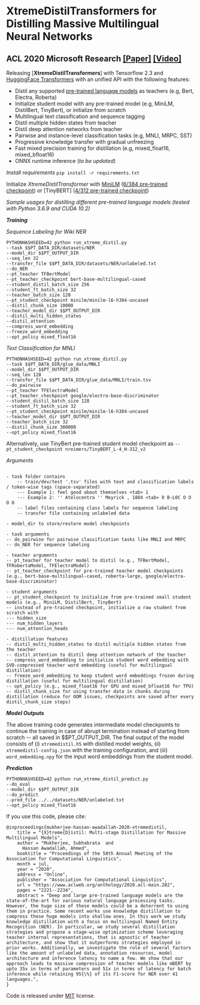 # XtremeDistilTransformers for Distilling Massive Multilingual Neural Networks
## ACL 2020 Microsoft Research [[Paper]](https://www.microsoft.com/en-us/research/publication/xtremedistil/) [[Video]](https://slideslive.com/38929189/xtremedistil-multistage-distillation-for-massive-multilingual-models)

Releasing [**XtremeDistilTransformers**] with Tensorflow 2.3 and [HuggingFace Transformers](https://huggingface.co/transformers) with an unified API with the following features:
* Distil any supported [pre-trained language models](https://huggingface.co/transformers/pretrained_models.html) as teachers (e.g, Bert, Electra, Roberta)
* Initialize student model with any pre-trained model (e.g, MiniLM, DistilBert, TinyBert), or initialize from scratch
* Multilingual text classification and sequence tagging 
* Distil multiple hidden states from teacher
* Distil deep attention networks from teacher
* Pairwise and instance-level classification tasks (e.g, MNLI, MRPC, SST)
* Progressive knowledge transfer with gradual unfreezing
* Fast mixed precision training for distillation (e.g, mixed_float16, mixed_bfloat16)
* ONNX runtime inference (*to be updated*)

*Install requirements*
```pip install -r requirements.txt```

Initialize *XtremeDistilTransformer* with [MiniLM](https://github.com/microsoft/unilm/tree/master/minilm) ([6/384 pre-trained checkpoint](https://1drv.ms/u/s!AscVo8BbvciKgRqua1395a44gr23?e=2C3XcY)) or [TinyBERT] ([4/312 pre-trained checkpoint](https://huggingface.co/nreimers/TinyBERT_L-4_H-312_v2
))

*Sample usages for distilling different pre-trained language models (tested with Python 3.6.9 and CUDA 10.2)*

***Training***

*Sequence Labeling for Wiki NER*
```
PYTHONHASHSEED=42 python run_xtreme_distil.py 
--task $$PT_DATA_DIR/datasets/NER 
--model_dir $$PT_OUTPUT_DIR 
--seq_len 32  
--transfer_file $$PT_DATA_DIR/datasets/NER/unlabeled.txt 
--do_NER 
--pt_teacher TFBertModel 
--pt_teacher_checkpoint bert-base-multilingual-cased 
--student_distil_batch_size 256 
--student_ft_batch_size 32
--teacher_batch_size 128  
--pt_student_checkpoint minilm/minilm-l6-h384-uncased 
--distil_chunk_size 10000 
--teacher_model_dir $$PT_OUTPUT_DIR 
--distil_multi_hidden_states 
--distil_attention 
--compress_word_embedding 
--freeze_word_embedding
--opt_policy mixed_float16
```

*Text Classification for MNLI*
```
PYTHONHASHSEED=42 python run_xtreme_distil.py 
--task $$PT_DATA_DIR/glue_data/MNLI 
--model_dir $$PT_OUTPUT_DIR 
--seq_len 128  
--transfer_file $$PT_DATA_DIR/glue_data/MNLI/train.tsv 
--do_pairwise 
--pt_teacher TFElectraModel 
--pt_teacher_checkpoint google/electra-base-discriminator 
--student_distil_batch_size 128  
--student_ft_batch_size 32
--pt_student_checkpoint minilm/minilm-l6-h384-uncased 
--teacher_model_dir $$PT_OUTPUT_DIR 
--teacher_batch_size 32
--distil_chunk_size 300000
--opt_policy mixed_float16
```

Alternatively, use TinyBert pre-trained student model checkpoint as `--pt_student_checkpoint nreimers/TinyBERT_L-4_H-312_v2`

*Arguments*

```- refer to code for detailed arguments

- task folder contains
	-- train/dev/test '.tsv' files with text and classification labels / token-wise tags (space-separated)
	--- Example 1: feel good about themselves <tab> 1
	--- Example 2: '' Atelocentra '' Meyrick , 1884 <tab> O B-LOC O O O O
	-- label files containing class labels for sequence labeling
	-- transfer file containing unlabeled data
	
- model_dir to store/restore model checkpoints

- task arguments
-- do_pairwise for pairwise classification tasks like MNLI and MRPC
-- do_NER for sequence labeling

- teacher arguments
-- pt_teacher for teacher model to distil (e.g., TFBertModel, TFRobertaModel, TFElectraModel)
-- pt_teacher_checkpoint for pre-trained teacher model checkpoints (e.g., bert-base-multilingual-cased, roberta-large, google/electra-base-discriminator)

- student arguments
-- pt_student_checkpoint to initialize from pre-trained small student models (e.g., MiniLM, DistilBert, TinyBert)
-- instead of pre-trained checkpoint, initialize a raw student from scratch with
--- hidden_size
--- num_hidden_layers
--- num_attention_heads

- distillation features
-- distil_multi_hidden_states to distil multiple hidden states from the teacher
-- distil_attention to distil deep attention network of the teacher
-- compress_word_embedding to initialize student word embedding with SVD-compressed teacher word embedding (useful for multilingual distillation)
-- freeze_word_embedding to keep student word embeddings frozen during distillation (useful for multilingual distillation)
-- opt_policy (e.g., mixed_float16 for GPU and mixed_bfloat16 for TPU)
-- distil_chunk_size for using transfer data in chunks during distillation (reduce for OOM issues, checkpoints are saved after every distil_chunk_size steps)
```

***Model Outputs***

The above training code generates intermediate model checkpoints to continue the training in case of abrupt termination instead of starting from scratch -- all saved in $$PT_OUTPUT_DIR. The final output of the model consists of (i) `xtremedistil.h5` with distilled model weights, (ii) `xtremedistil-config.json` with the training configuration, and (iii) `word_embedding.npy` for the input word embeddings from the student model.

***Prediction***

```
PYTHONHASHSEED=42 python run_xtreme_distil_predict.py 
--do_eval 
--model_dir $$PT_OUTPUT_DIR 
--do_predict 
--pred_file ../../datasets/NER/unlabeled.txt
--opt_policy mixed_float16
```

If you use this code, please cite:
```
@inproceedings{mukherjee-hassan-awadallah-2020-xtremedistil,
    title = "{X}treme{D}istil: Multi-stage Distillation for Massive Multilingual Models",
    author = "Mukherjee, Subhabrata  and
      Hassan Awadallah, Ahmed",
    booktitle = "Proceedings of the 58th Annual Meeting of the Association for Computational Linguistics",
    month = jul,
    year = "2020",
    address = "Online",
    publisher = "Association for Computational Linguistics",
    url = "https://www.aclweb.org/anthology/2020.acl-main.202",
    pages = "2221--2234",
    abstract = "Deep and large pre-trained language models are the state-of-the-art for various natural language processing tasks. However, the huge size of these models could be a deterrent to using them in practice. Some recent works use knowledge distillation to compress these huge models into shallow ones. In this work we study knowledge distillation with a focus on multilingual Named Entity Recognition (NER). In particular, we study several distillation strategies and propose a stage-wise optimization scheme leveraging teacher internal representations, that is agnostic of teacher architecture, and show that it outperforms strategies employed in prior works. Additionally, we investigate the role of several factors like the amount of unlabeled data, annotation resources, model architecture and inference latency to name a few. We show that our approach leads to massive compression of teacher models like mBERT by upto 35x in terms of parameters and 51x in terms of latency for batch inference while retaining 95{\%} of its F1-score for NER over 41 languages.",
}
```

Code is released under [MIT](https://github.com/MSR-LIT/XtremeDistil/blob/master/LICENSE) license.
